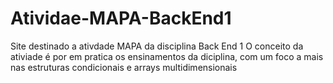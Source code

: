 # Atividae-MAPA-BackEnd1
Site destinado a ativdade MAPA da disciplina Back End 1
O conceito da ativiade é por em pratica os ensinamentos da diciplina, com um foco a mais nas estruturas condicionais e arrays multidimensionais 
